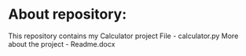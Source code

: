# About repository:
This repository contains my Calculator project
File - calculator.py
More about the project - Readme.docx
